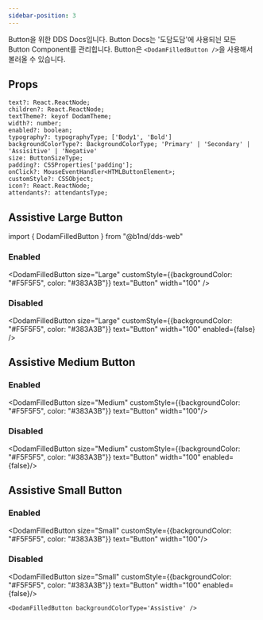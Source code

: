 ```yaml
---
sidebar-position: 3
---
```


Button을 위한 DDS Docs입니다. Button Docs는 '도담도담'에 사용되늰 모든 Button Component를 관리힙니다. Button은 `<DodamFilledButton />`을 사용해서 볼러올 수 있습니다.

## Props

```plain
text?: React.ReactNode;
children?: React.ReactNode;
textTheme?: keyof DodamTheme;
width?: number;
enabled?: boolean;
typography?: typographyType; ['Body1', 'Bold']
backgroundColorType?: BackgroundColorType; 'Primary' | 'Secondary' | 'Assisitive' | 'Negative'
size: ButtonSizeType;
padding?: CSSProperties['padding'];
onClick?: MouseEventHandler<HTMLButtonElement>;
customStyle?: CSSObject;
icon?: React.ReactNode;
attendants?: attendantsType;
```

## Assistive Large Button

import { DodamFilledButton } from "@b1nd/dds-web"

### Enabled

<DodamFilledButton size="Large" customStyle={{backgroundColor: "#F5F5F5", color: "#383A3B"}} text="Button" width="100" />

### Disabled

<DodamFilledButton size="Large" customStyle={{backgroundColor: "#F5F5F5", color: "#383A3B"}} text="Button" width="100" enabled={false} />

## Assistive Medium Button

### Enabled

<DodamFilledButton size="Medium" customStyle={{backgroundColor: "#F5F5F5", color: "#383A3B"}} text="Button" width="100"/>

### Disabled

<DodamFilledButton size="Medium" customStyle={{backgroundColor: "#F5F5F5", color: "#383A3B"}} text="Button" width="100" enabled={false}/>

## Assistive Small Button

### Enabled

<DodamFilledButton size="Small" customStyle={{backgroundColor: "#F5F5F5", color: "#383A3B"}} text="Button" width="100"/>

### Disabled

<DodamFilledButton size="Small" customStyle={{backgroundColor: "#F5F5F5", color: "#383A3B"}} text="Button" width="100" enabled={false}/>
<br />

```tsx title="index.tsx"
<DodamFilledButton backgroundColorType='Assistive' />
```

